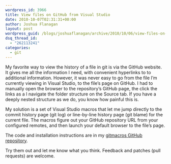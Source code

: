 ```yaml
---
wordpress_id: 3966
title: View files on GitHub from Visual Studio
date: 2010-10-07T02:31:31+00:00
author: Joshua Flanagan
layout: post
wordpress_guid: /blogs/joshuaflanagan/archive/2010/10/06/view-files-on-github-from-visual-studio.aspx
dsq_thread_id:
  - "262113241"
categories:
  - git
---
```

My favorite way to view the history of a file in git is via the GitHub website. It gives me all the information I need, with convenient hyperlinks to to additional information. However, it was never easy to go from the file I’m currently viewing in Visual Studio, to the file’s page on GitHub. I had to manually open the browser to the repository’s GitHub page, the click the links as a I navigate the folder structure on the Source tab. If you have a deeply nested structure as we do, you know how painful this is.

My solution is a set of Visual Studio macros that let me jump directly to the commit history page (git log) or line-by-line history page (git blame) for the current file. The macros figure out your GitHub repository URL from your configured remotes, and then launch your default browser to the file’s page.

The code and installation instructions are in my <a href="http://github.com/joshuaflanagan/gitmacros" target="_blank">gitmacros GitHub repository</a>.

Try them out and let me know what you think. Feedback and patches (pull requests) are welcome.